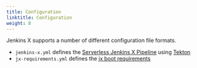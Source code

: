 ```yaml
---
title: Configuration
linktitle: Configuration
weight: 8
---
```


Jenkins X supports a number of different configuration file formats.

* `jenkins-x.yml` defines the [Serverless Jenkins X Pipeline](/docs/concepts/jenkins-x-pipelines/) using [Tekton](https://tekton.dev/)
* `jx-requirements.yml` defines the [jx boot requirements](/docs/getting-started/setup/boot/) 